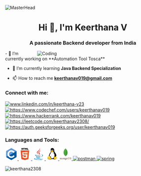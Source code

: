 ![MasterHead](https://images.wallpapersden.com/image/download/programmer-eat-sleep-code-and-repeat_bG1rbWWUmZqaraWkpJRobWllrWdma2U.jpg)
<h1 align="center">Hi 👋, I'm Keerthana V</h1>
<h3 align="center">A passionate Backend developer from India</h3>
<img align="right" alt="Coding" width="400" src="https://www.uh.edu/research/_images/sites/hpe-dsi/news/2020/girls-coding-academy-flyer-2020-8.5x11_uh-branding-cropped.jpg">
- 🔭 I’m currently working on **Automation Tool Tosca**

- 🌱 I’m currently learning **Java Backend Specialization**

- 📫 How to reach me **keerthanav019@gmail.com**

<h3 align="left">Connect with me:</h3>
<p align="left">
<a href="https://linkedin.com/in/www.linkedin.com/in/keerthana-v23" target="blank"><img align="center" src="https://raw.githubusercontent.com/rahuldkjain/github-profile-readme-generator/master/src/images/icons/Social/linked-in-alt.svg" alt="www.linkedin.com/in/keerthana-v23" height="30" width="40" /></a>
<a href="https://www.codechef.com/users/https://www.codechef.com/users/keerthanav019" target="blank"><img align="center" src="https://cdn.jsdelivr.net/npm/simple-icons@3.1.0/icons/codechef.svg" alt="https://www.codechef.com/users/keerthanav019" height="30" width="40" /></a>
<a href="https://www.hackerrank.com/https://www.hackerrank.com/keerthanav019" target="blank"><img align="center" src="https://raw.githubusercontent.com/rahuldkjain/github-profile-readme-generator/master/src/images/icons/Social/hackerrank.svg" alt="https://www.hackerrank.com/keerthanav019" height="30" width="40" /></a>
<a href="https://www.leetcode.com/https://leetcode.com/keerthanav2308/" target="blank"><img align="center" src="https://raw.githubusercontent.com/rahuldkjain/github-profile-readme-generator/master/src/images/icons/Social/leet-code.svg" alt="https://leetcode.com/keerthanav2308/" height="30" width="40" /></a>
<a href="https://auth.geeksforgeeks.org/user/https://auth.geeksforgeeks.org/user/keerthanav019" target="blank"><img align="center" src="https://raw.githubusercontent.com/rahuldkjain/github-profile-readme-generator/master/src/images/icons/Social/geeks-for-geeks.svg" alt="https://auth.geeksforgeeks.org/user/keerthanav019" height="30" width="40" /></a>
</p>

<h3 align="left">Languages and Tools:</h3>
<p align="left"> <a href="https://www.cprogramming.com/" target="_blank" rel="noreferrer"> <img src="https://raw.githubusercontent.com/devicons/devicon/master/icons/c/c-original.svg" alt="c" width="40" height="40"/> </a> <a href="https://www.w3.org/html/" target="_blank" rel="noreferrer"> <img src="https://raw.githubusercontent.com/devicons/devicon/master/icons/html5/html5-original-wordmark.svg" alt="html5" width="40" height="40"/> </a> <a href="https://www.java.com" target="_blank" rel="noreferrer"> <img src="https://raw.githubusercontent.com/devicons/devicon/master/icons/java/java-original.svg" alt="java" width="40" height="40"/> </a> <a href="https://www.linux.org/" target="_blank" rel="noreferrer"> <img src="https://raw.githubusercontent.com/devicons/devicon/master/icons/linux/linux-original.svg" alt="linux" width="40" height="40"/> </a> <a href="https://www.mongodb.com/" target="_blank" rel="noreferrer"> <img src="https://raw.githubusercontent.com/devicons/devicon/master/icons/mongodb/mongodb-original-wordmark.svg" alt="mongodb" width="40" height="40"/> </a> <a href="https://postman.com" target="_blank" rel="noreferrer"> <img src="https://www.vectorlogo.zone/logos/getpostman/getpostman-icon.svg" alt="postman" width="40" height="40"/> </a> <a href="https://spring.io/" target="_blank" rel="noreferrer"> <img src="https://www.vectorlogo.zone/logos/springio/springio-icon.svg" alt="spring" width="40" height="40"/> </a> </p>


<p><img align="center" src="https://github-readme-streak-stats.herokuapp.com/?user=keerthana2308&" alt="keerthana2308" /></p> 
